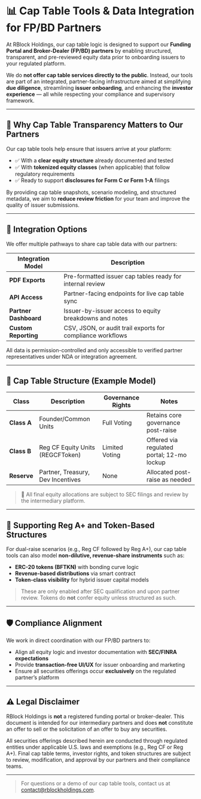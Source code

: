 # 📊 Cap Table Tools & Data Integration for FP/BD Partners

At RBlock Holdings, our cap table logic is designed to support our **Funding Portal and Broker-Dealer (FP/BD) partners** by enabling structured, transparent, and pre-reviewed equity data prior to onboarding issuers to your regulated platform.

We do **not offer cap table services directly to the public**. Instead, our tools are part of an integrated, partner-facing infrastructure aimed at simplifying **due diligence**, streamlining **issuer onboarding**, and enhancing the **investor experience** — all while respecting your compliance and supervisory framework.

---

## 🤝 Why Cap Table Transparency Matters to Our Partners

Our cap table tools help ensure that issuers arrive at your platform:

- ✅ With a **clear equity structure** already documented and tested
- ✅ With **tokenized equity classes** (when applicable) that follow regulatory requirements
- ✅ Ready to support **disclosures for Form C or Form 1-A** filings

By providing cap table snapshots, scenario modeling, and structured metadata, we aim to **reduce review friction** for your team and improve the quality of issuer submissions.

---

## 🧠 Integration Options

We offer multiple pathways to share cap table data with our partners:

| Integration Model    | Description                                                  |
|----------------------|--------------------------------------------------------------|
| **PDF Exports**      | Pre-formatted issuer cap tables ready for internal review    |
| **API Access**       | Partner-facing endpoints for live cap table sync             |
| **Partner Dashboard**| Issuer-by-issuer access to equity breakdowns and notes       |
| **Custom Reporting** | CSV, JSON, or audit trail exports for compliance workflows   |

All data is permission-controlled and only accessible to verified partner representatives under NDA or integration agreement.

---

## 🧾 Cap Table Structure (Example Model)

| Class        | Description                          | Governance Rights | Notes                                      |
|--------------|--------------------------------------|-------------------|--------------------------------------------|
| **Class A**  | Founder/Common Units                 | Full Voting       | Retains core governance post-raise         |
| **Class B**  | Reg CF Equity Units (REGCFToken)     | Limited Voting    | Offered via regulated portal; 12-mo lockup |
| **Reserve**  | Partner, Treasury, Dev Incentives    | None              | Allocated post-raise as needed             |

> 📌 All final equity allocations are subject to SEC filings and review by the intermediary platform.

---

## 🔐 Supporting Reg A+ and Token-Based Structures

For dual-raise scenarios (e.g., Reg CF followed by Reg A+), our cap table tools can also model **non-dilutive, revenue-share instruments** such as:

- **ERC-20 tokens (BFTKN)** with bonding curve logic
- **Revenue-based distributions** via smart contract
- **Token-class visibility** for hybrid issuer capital models

> These are only enabled after SEC qualification and upon partner review. Tokens do **not** confer equity unless structured as such.

---

## 🛡️ Compliance Alignment

We work in direct coordination with our FP/BD partners to:

- Align all equity logic and investor documentation with **SEC/FINRA expectations**
- Provide **transaction-free UI/UX** for issuer onboarding and marketing
- Ensure all securities offerings occur **exclusively** on the regulated partner’s platform

---

## ⚠️ Legal Disclaimer

RBlock Holdings is **not** a registered funding portal or broker-dealer. This document is intended for our intermediary partners and does **not** constitute an offer to sell or the solicitation of an offer to buy any securities.

All securities offerings described herein are conducted through regulated entities under applicable U.S. laws and exemptions (e.g., Reg CF or Reg A+). Final cap table terms, investor rights, and token structures are subject to review, modification, and approval by our partners and their compliance teams.

---

> For questions or a demo of our cap table tools, contact us at [contact@rblockholdings.com](mailto:contact@rblockholdings.com).

